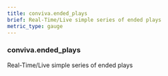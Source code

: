 ```yaml
---
title: conviva.ended_plays
brief: Real-Time/Live simple series of ended plays
metric_type: gauge
---
```

### conviva.ended_plays

Real-Time/Live simple series of ended plays
